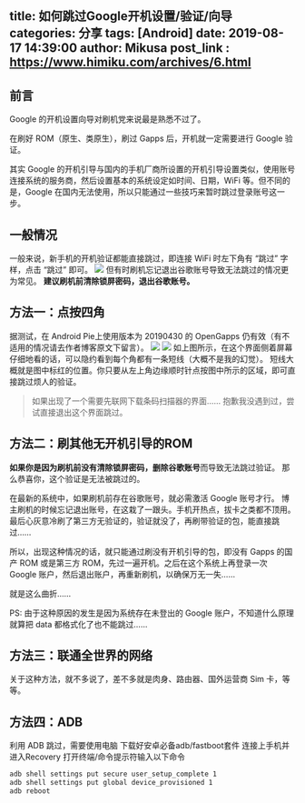 title: 如何跳过Google开机设置/验证/向导
categories: 分享
tags: [Android]
date: 2019-08-17 14:39:00
author: Mikusa
post_link : https://www.himiku.com/archives/6.html
---
## 前言
Google 的开机设置向导对刷机党来说最是熟悉不过了。

在刷好 ROM（原生、类原生），刷过 Gapps 后，开机就一定需要进行 Google 验证。


<!--more-->


其实 Google 的开机引导与国内的手机厂商所设置的开机引导设置类似，使用账号连接系统的服务商，然后设置基本的系统设定如时间、日期，WiFi 等。但不同的是，Google 在国内无法使用，所以只能通过一些技巧来暂时跳过登录账号这一步。

## 一般情况
一般来说，新手机的开机验证都能直接跳过，即连接 WiFi 时左下角有 “跳过” 字样，点击 “跳过” 即可。
![](https://cdn.gamesme.cn/images/skipgapps01.png)
但有时刷机忘记退出谷歌账号导致无法跳过的情况更为常见。
**建议刷机前清除锁屏密码，退出谷歌账号。**
## 方法一：点按四角
据测试，在 Android Pie上使用版本为 20190430 的 OpenGapps 仍有效（有不适用的情况请去作者博客原文下留言）。
![](https://cdn.gamesme.cn/images/skipgapps02.png)
![](https://cdn.gamesme.cn/images/skipgapps03.png)
如上图所示，在这个界面侧着屏幕仔细地看的话，可以隐约看到每个角都有一条短线（大概不是我的幻觉）。
短线大概就是图中标红的位置。你只要从左上角边缘顺时针点按图中所示的区域，即可直接跳过烦人的验证。
> 如果出现了一个需要先联网下载条码扫描器的界面…… 抱歉我没遇到过，尝试直接退出这个界面跳过。
## 方法二：刷其他无开机引导的ROM
**如果你是因为刷机前没有清除锁屏密码，删除谷歌账号**而导致无法跳过验证。
那么恭喜你，这个验证是无法被跳过的。

在最新的系统中，如果刷机前存在谷歌账号，就必需激活 Google 账号才行。
博主刷机的时候忘记退出账号，在这栽了一跟头。手机开热点，拔卡之类都不顶用。最后心灰意冷刷了第三方无验证的，验证就没了，再刷带验证的包，能直接跳过……

所以，出现这种情况的话，就只能通过刷没有开机引导的包，即没有 Gapps 的国产 ROM 或是第三方 ROM，先过一遍开机。之后在这个系统上再登录一次 Google 账户，然后退出账户，再重新刷机，以确保万无一失……

就是这么曲折……

PS: 由于这种原因的发生是因为系统存在未登出的 Google 账户，不知道什么原理就算把 data 都格式化了也不能跳过……
## 方法三：联通全世界的网络
关于这种方法，就不多说了，差不多就是肉身、路由器、国外运营商 Sim 卡，等等。

## 方法四：ADB
利用 ADB 跳过，需要使用电脑
下载好安卓必备adb/fastboot套件
连接上手机并进入Recovery
打开终端/命令提示符输入以下命令
```bash
adb shell settings put secure user_setup_complete 1 
adb shell settings put global device_provisioned 1
adb reboot
```
